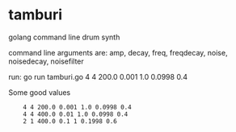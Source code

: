 tamburi
=======

golang command line drum synth

command line arguments are:
        amp, decay, freq, freqdecay, noise, noisedecay, noisefilter

run: 
        go run tamburi.go 4 4 200.0 0.001 1.0 0.0998 0.4

Some good values

        4 4 200.0 0.001 1.0 0.0998 0.4
        4 4 400.0 0.01 1.0 0.0998 0.4
        2 1 400.0 0.1 1 0.1998 0.6
        
